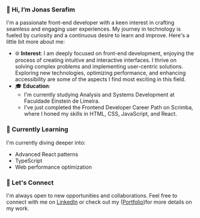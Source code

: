 ### 👋 Hi, I’m Jonas Serafim

I'm a passionate front-end developer with a keen interest in crafting seamless and engaging user experiences. My journey in technology is fueled by curiosity and a continuous desire to learn and improve.
Here's a little bit more about me:

- 🌐 **Interest**: I am deeply focused on front-end development, enjoying the process of creating intuitive and interactive interfaces. I thrive on solving complex problems and implementing user-centric solutions. Exploring new technologies, optimizing performance, and enhancing accessibility are some of the aspects I find most exciting in this field.
- 🎓 **Education**:
  - I'm currently studying Analysis and Systems Development at Faculdade Einstein de Limeira.
  - I've just completed the Frontend Developer Career Path on Scrimba, where I honed my skills in HTML, CSS, JavaScript, and React.

### 🌱 Currently Learning

I'm currently diving deeper into:

- Advanced React patterns
- TypeScript
- Web performance optimization

### 💬 Let's Connect

I'm always open to new opportunities and collaborations. Feel free to connect with me on [LinkedIn](https://www.linkedin.com/in/jonas-serafim-86a588281/) or check out my ([Portfolio](https://jonasfrontdev.netlify.app/))for more details on my work.


<!---
Jonserafim7/Jonserafim7 is a ✨ special ✨ repository because its `README.md` (this file) appears on your GitHub profile.
You can click the Preview link to take a look at your changes.
--->
